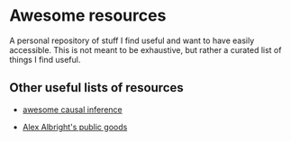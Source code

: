 # Awesome resources

A personal repository of stuff I find useful and want to have easily accessible. This is not meant to be exhaustive, but rather a curated list of things I find useful.


## Other useful lists of resources

- [awesome causal inference](https://github.com/matteocourthoud/awesome-causal-inference)

- [Alex Albright's public goods](https://www.albrightalex.com/public-goods)